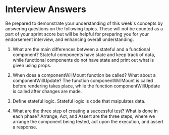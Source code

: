 # Interview Answers
Be prepared to demonstrate your understanding of this week's concepts by answering questions on the following topics. These will not be counted as a part of your sprint score but will be helpful for preparing you for your endorsement interview, and enhancing overall understanding.

1. What are the main differences between a stateful and a functional component?
Stateful components have state and keep track of data, while functional components do not have state and print out what is given using props.

2. When does a componentWillMount function be called? What about a componentWillUpdate?
The function componentWillMount is called before rendering takes place, while the function componentWillUpdate is called after changes are made.

3. Define stateful logic.
Stateful logic is code that maipulates data.

4. What are the three step of creating a successful test? What is done in each phase?
Arrange, Act, and Assert are the three steps, where we arrange the component being tested, act upon the execution, and assert a response.
